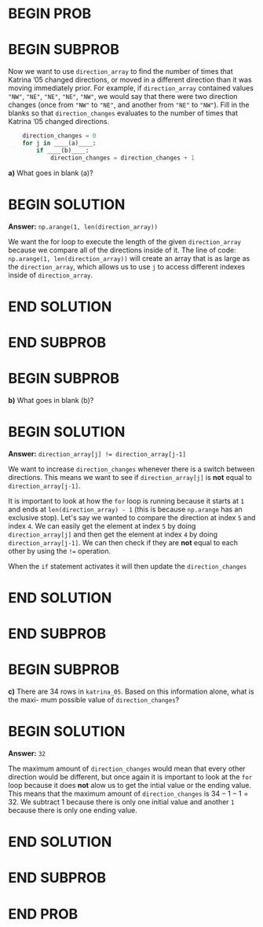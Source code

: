 # BEGIN PROB

# BEGIN SUBPROB

Now we want to use `direction_array` to find the number of times that Katrina ’05 changed
directions, or moved in a different direction than it was moving immediately prior. For
example, if `direction_array` contained values
                        `"NW"`, `"NE"`, `"NE"`, `"NE"`, `"NW"`,
we would say that there were two direction changes (once from `"NW"` to `"NE"`, and another
from `"NE"` to `"NW"`).
Fill in the blanks so that `direction_changes` evaluates to the number of times that Katrina
’05 changed directions.

```py
    direction_changes = 0
    for j in ____(a)____:
        if ____(b)____:
            direction_changes = direction_changes + 1
```

**a)** What goes in blank (a)? 

# BEGIN SOLUTION

**Answer:** `np.arange(1, len(direction_array))`

We want the for loop to execute the length of the given `direction_array` because we compare all of the directions inside of it. The line of code: `np.arange(1, len(direction_array))` will create an array that is as large as the `direction_array`, which allows us to use `j` to access different indexes inside of `direction_array`.

# END SOLUTION

# END SUBPROB



# BEGIN SUBPROB

**b)** What goes in blank (b)?

# BEGIN SOLUTION

**Answer:** `direction_array[j] != direction_array[j-1]`

We want to increase `direction_changes` whenever there is a switch between directions. This means we want to see if `direction_array[j]` is **not** equal to `direction_array[j-1]`.

It is important to look at how the `for` loop is running because it starts at `1` and ends at `len(direction_array) - 1` (this is because `np.arange` has an exclusive stop). Let's say we wanted to compare the direction at index `5` and index `4`. We can easily get the element at index `5` by doing `direction_array[j]` and then get the element at index `4` by doing `direction_array[j-1]`. We can then check if they are **not** equal to each other by using the `!=` operation.

When the `if` statement activates it will then update the `direction_changes`

# END SOLUTION

# END SUBPROB



# BEGIN SUBPROB

**c)** There are 34 rows in `katrina_05`. Based on this information alone, what is the maxi-
mum possible value of `direction_changes`?

# BEGIN SOLUTION

**Answer:** `32`

The maximum amount of `direction_changes` would mean that every other direction would be different, but once again it is important to look at the `for` loop because it does **not** alow us to get the intial value or the ending value. This means that the maximum amount of `direction_changes` is $34-1-1 = 32$. We subtract $1$ because there is only one initial value and another `1` because there is only one ending value.


# END SOLUTION

# END SUBPROB



# END PROB
